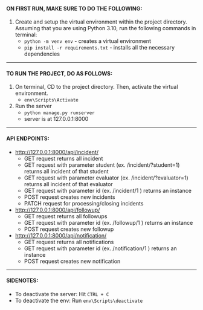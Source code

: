 #### **ON FIRST RUN, MAKE SURE TO DO THE FOLLOWING:**
1. Create and setup the virtual environment within the project directory. Assuming that you are using Python 3.10, run the following commands in terminal:
    - `python -m venv env` - creates a virtual environment
    - `pip install -r requirements.txt` - installs all the necessary dependencies

---

#### **TO RUN THE PROJECT, DO AS FOLLOWS:**
1. On terminal, CD to the project directory. Then, activate the virtual environment.
    - `env\Scripts\Activate`
2. Run the server
    - `python manage.py runserver`
    - server is at 127.0.0.1:8000

---

#### **API ENDPOINTS:**
- http://127.0.0.1:8000/api/incident/
    - GET request returns all incident
    - GET request with parameter student (ex. /incident/?student=1) returns all incident of that student
    - GET request with parameter evaluator (ex. /incident/?evaluator=1) returns all incident of that evaluator
    - GET request with parameter id (ex. /incident/1 ) returns an instance
    - POST request creates new incidents
    - PATCH request for processing/closing incidents
- http://127.0.0.1:8000/api/followup/
    - GET request returns all followups
    - GET request with parameter id (ex. /followup/1 ) returns an instance
    - POST request creates new followup
- http://127.0.0.1:8000/api/notification/
    - GET request returns all notifications
    - GET request with parameter id (ex. /notification/1 ) returns an instance
    - POST request creates new notification
---

#### **SIDENOTES:**
- To deactivate the server: Hit `CTRL + C`
- To deactivate the env: Run `env\Scripts\deactivate`